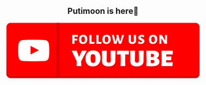 <h2 align="center">Putimoon is here🥷</h2>

<a href="https://youtube.com/@Putimoon?si=YwmkBwIp7D-Z0e9J" align="center">
  <img src="https://github.com/putimoon/putimoon/blob/main/images/youtube.png" alt="youtube_channel">
</a>